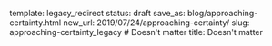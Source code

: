 template: legacy_redirect
status: draft
save_as: blog/approaching-certainty.html
new_url: 2019/07/24/approaching-certainty/
slug: approaching-certainty_legacy  # Doesn't matter
title: Doesn't matter
